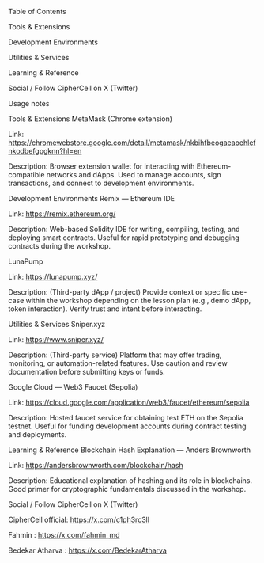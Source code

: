 Table of Contents

Tools & Extensions

Development Environments

Utilities & Services

Learning & Reference

Social / Follow CipherCell on X (Twitter)

Usage notes

Tools & Extensions
MetaMask (Chrome extension)

Link: https://chromewebstore.google.com/detail/metamask/nkbihfbeogaeaoehlefnkodbefgpgknn?hl=en

Description: Browser extension wallet for interacting with Ethereum-compatible networks and dApps. Used to manage accounts, sign transactions, and connect to development environments.

Development Environments
Remix — Ethereum IDE

Link: https://remix.ethereum.org/

Description: Web-based Solidity IDE for writing, compiling, testing, and deploying smart contracts. Useful for rapid prototyping and debugging contracts during the workshop.

LunaPump

Link: https://lunapump.xyz/

Description: (Third-party dApp / project) Provide context or specific use-case within the workshop depending on the lesson plan (e.g., demo dApp, token interaction). Verify trust and intent before interacting.

Utilities & Services
Sniper.xyz

Link: https://www.sniper.xyz/

Description: (Third-party service) Platform that may offer trading, monitoring, or automation-related features. Use caution and review documentation before submitting keys or funds.

Google Cloud — Web3 Faucet (Sepolia)

Link: https://cloud.google.com/application/web3/faucet/ethereum/sepolia

Description: Hosted faucet service for obtaining test ETH on the Sepolia testnet. Useful for funding development accounts during contract testing and deployments.

Learning & Reference
Blockchain Hash Explanation — Anders Brownworth

Link: https://andersbrownworth.com/blockchain/hash

Description: Educational explanation of hashing and its role in blockchains. Good primer for cryptographic fundamentals discussed in the workshop.

Social / Follow CipherCell on X (Twitter)

CipherCell official: https://x.com/c1ph3rc3ll

Fahmin : https://x.com/fahmin_md

Bedekar Atharva : https://x.com/BedekarAtharva
